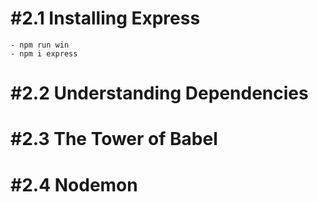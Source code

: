 # #2.1 Installing Express
    - npm run win
    - npm i express
# #2.2 Understanding Dependencies
# #2.3 The Tower of Babel
# #2.4 Nodemon